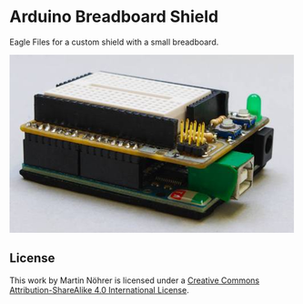 # Arduino Breadboard Shield

Eagle Files for a custom shield with a small breadboard.

![Arduino Breadboard Shield](https://github.com/matrixx567/Arduino-Breadboard-Shield/blob/master/ArduinoBreadboard.jpg)

## License

This work by Martin Nöhrer is licensed under a [Creative Commons Attribution-ShareAlike 4.0 International License](http://creativecommons.org/licenses/by-sa/4.0/).
